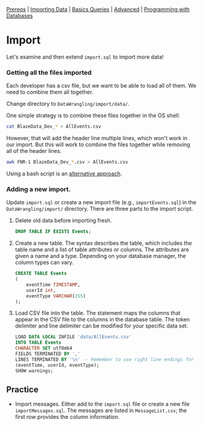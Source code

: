 [Prereqs](Prereqs.md#installing-mysql) | [Importing Data](Import.md#import) | [Basics Queries](BasicQueries.md#basic) |  [Advanced](Advanced.md#advanced) | [Programming with Databases](Programming.md#programming)

# Import

Let's examine and then extend `import.sql` to import more data!

### Getting all the files imported

Each developer has a csv file, but we want to be able to load all of them.  We need to combine them all together.

Change directory to `DataWrangling/import/data/`.

One simple strategy is to combine these files together in the OS shell:

```bash
cat BlazeData_Dev_* > AllEvents.csv
```

However, that will add the header line multiple lines, which won't work in our import. But this will work to combine the files together while removing all of the header lines.

```bash
awk FNR-1 BlazeData_Dev_*.csv > AllEvents.csv
```

Using a bash script is an [alternative approach](https://stackoverflow.com/a/8539153/547112).

### Adding a new import.

Update `import.sql` or create a new import file (e.g., `importEvents.sql`) in the `DataWrangling/import/` directory.  There are three parts to the import script.

 1. Delete old data before importing fresh.

    ```sql
    DROP TABLE IF EXISTS Events;
    ```

 2. Create a new table. The syntax describes the table, which includes the table name and a list of table attributes or columns. The attributes are given a name and a type.  Depending on your database manager, the column types can vary.

    ```sql
    CREATE TABLE Events
    (
        eventTime TIMESTAMP, 
        userId int,
        eventType VARCHAR(255)
    );
    ```

 3. Load CSV file into the table. The statement maps the columns that appear in the CSV file to the columns in the database table.  The token delimiter and line delimiter can be modified for your specific data set.

    ```sql
    LOAD DATA LOCAL INFILE 'data/AllEvents.csv' 
    INTO TABLE Events
    CHARACTER SET utf8mb4
    FIELDS TERMINATED BY ','
    LINES TERMINATED BY '\n' -- Remember to use right line endings for your system.
    (eventTime, userId, eventType);
    SHOW warnings;
    ```

## Practice

* Import messages.  Either add to the `import.sql` file or create a new file `importMessages.sql`.  The messages are listed in `MessageList.csv`; the first row provides the column information.  
